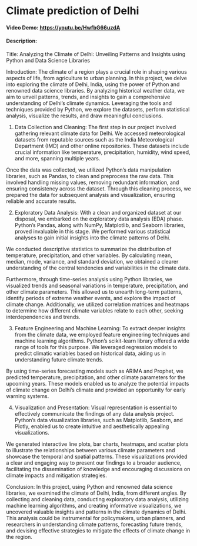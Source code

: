 # Climate prediction of Delhi
#### Video Demo:  <https://youtu.be/HwfbG66uzdA>
#### Description:
Title: Analyzing the Climate of Delhi: Unveiling Patterns and Insights using Python and Data Science Libraries

Introduction:
The climate of a region plays a crucial role in shaping various aspects of life, from agriculture to urban planning. In this project, we delve into exploring the climate of Delhi, India, using the power of Python and renowned data science libraries. By analyzing historical weather data, we aim to unveil patterns, trends, and insights to gain a comprehensive understanding of Delhi’s climate dynamics. Leveraging the tools and techniques provided by Python, we explore the datasets, perform statistical analysis, visualize the results, and draw meaningful conclusions.

1. Data Collection and Cleaning:
The first step in our project involved gathering relevant climate data for Delhi. We accessed meteorological datasets from reputable sources such as the India Meteorological Department (IMD) and other online repositories. These datasets include crucial information like temperature, precipitation, humidity, wind speed, and more, spanning multiple years.

Once the data was collected, we utilized Python’s data manipulation libraries, such as Pandas, to clean and preprocess the raw data. This involved handling missing values, removing redundant information, and ensuring consistency across the dataset. Through this cleaning process, we prepared the data for subsequent analysis and visualization, ensuring reliable and accurate results.

2. Exploratory Data Analysis:
With a clean and organized dataset at our disposal, we embarked on the exploratory data analysis (EDA) phase. Python’s Pandas, along with NumPy, Matplotlib, and Seaborn libraries, proved invaluable in this stage. We performed various statistical analyses to gain initial insights into the climate patterns of Delhi.

We conducted descriptive statistics to summarize the distribution of temperature, precipitation, and other variables. By calculating mean, median, mode, variance, and standard deviation, we obtained a clearer understanding of the central tendencies and variabilities in the climate data.

Furthermore, through time-series analysis using Python libraries, we visualized trends and seasonal variations in temperature, precipitation, and other climate parameters. This allowed us to unearth long-term patterns, identify periods of extreme weather events, and explore the impact of climate change. Additionally, we utilized correlation matrices and heatmaps to determine how different climate variables relate to each other, seeking interdependencies and trends.

3. Feature Engineering and Machine Learning:
To extract deeper insights from the climate data, we employed feature engineering techniques and machine learning algorithms. Python’s scikit-learn library offered a wide range of tools for this purpose. We leveraged regression models to predict climatic variables based on historical data, aiding us in understanding future climate trends.

By using time-series forecasting models such as ARIMA and Prophet, we predicted temperature, precipitation, and other climate parameters for the upcoming years. These models enabled us to analyze the potential impacts of climate change on Delhi’s climate and provided an opportunity for early warning systems.

4. Visualization and Presentation:
Visual representation is essential to effectively communicate the findings of any data analysis project. Python’s data visualization libraries, such as Matplotlib, Seaborn, and Plotly, enabled us to create intuitive and aesthetically appealing visualizations.

We generated interactive line plots, bar charts, heatmaps, and scatter plots to illustrate the relationships between various climate parameters and showcase the temporal and spatial patterns. These visualizations provided a clear and engaging way to present our findings to a broader audience, facilitating the dissemination of knowledge and encouraging discussions on climate impacts and mitigation strategies.

Conclusion:
In this project, using Python and renowned data science libraries, we examined the climate of Delhi, India, from different angles. By collecting and cleaning data, conducting exploratory data analysis, utilizing machine learning algorithms, and creating informative visualizations, we uncovered valuable insights and patterns in the climate dynamics of Delhi. This analysis could be instrumental for policymakers, urban planners, and researchers in understanding climate patterns, forecasting future trends, and devising effective strategies to mitigate the effects of climate change in the region.
